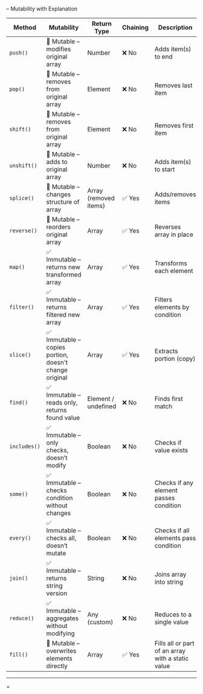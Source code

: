  – Mutability with Explanation

| Method        | Mutability                            | Return Type           | Chaining       | Description                                        |
|---------------|----------------------------------------|------------------------|----------------|----------------------------------------------------|
| `push()`      | 🔁 Mutable – modifies original array   | Number                 | ❌ No          | Adds item(s) to end                               |
| `pop()`       | 🔁 Mutable – removes from original array | Element              | ❌ No          | Removes last item                                 |
| `shift()`     | 🔁 Mutable – removes from original array | Element              | ❌ No          | Removes first item                                |
| `unshift()`   | 🔁 Mutable – adds to original array    | Number                 | ❌ No          | Adds item(s) to start                             |
| `splice()`    | 🔁 Mutable – changes structure of array | Array (removed items) | ✅ Yes         | Adds/removes items                                |
| `reverse()`   | 🔁 Mutable – reorders original array   | Array                  | ✅ Yes         | Reverses array in place                           |
| `map()`       | ✅ Immutable – returns new transformed array | Array             | ✅ Yes         | Transforms each element                           |
| `filter()`    | ✅ Immutable – returns filtered new array | Array              | ✅ Yes         | Filters elements by condition                     |
| `slice()`     | ✅ Immutable – copies portion, doesn't change original | Array      | ✅ Yes         | Extracts portion (copy)                           |
| `find()`      | ✅ Immutable – reads only, returns found value | Element / undefined | ❌ No    | Finds first match                                 |
| `includes()`  | ✅ Immutable – only checks, doesn’t modify | Boolean            | ❌ No          | Checks if value exists                            |
| `some()`      | ✅ Immutable – checks condition without changes | Boolean        | ❌ No          | Checks if any element passes condition            |
| `every()`     | ✅ Immutable – checks all, doesn’t mutate | Boolean             | ❌ No          | Checks if all elements pass condition             |
| `join()`      | ✅ Immutable – returns string version  | String                 | ❌ No          | Joins array into string                           |
| `reduce()`    | ✅ Immutable – aggregates without modifying | Any (custom)      | ❌ No          | Reduces to a single value                         |
| `fill()`      | 🔁 Mutable – overwrites elements directly | Array              | ✅ Yes         | Fills all or part of an array with a static value |

---

=